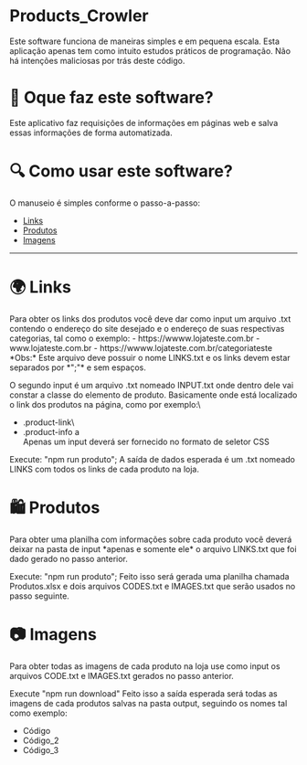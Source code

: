 # Products_Crowler

Este software funciona de maneiras simples e em pequena escala. Esta aplicação apenas tem como intuito estudos práticos de programação. Não há intenções maliciosas por trás deste código.

# 🤔 Oque faz este software?
  Este aplicativo faz requisições de informações em páginas web e salva essas informações de forma automatizada.
  
# 🔍 Como usar este software?
  O manuseio é simples conforme o passo-a-passo:
   * [Links](#Links)
   * [Produtos](#Produtos)
   * [Imagens](#Imagens)

--------------------------
<h1 id="Links"> 🌍 Links</h1>
Para obter os links dos produtos você deve dar como input um arquivo .txt contendo o endereço do site desejado e o endereço de suas respectivas categorias, tal como o exemplo:
- https://wwww.lojateste.com.br
- www.lojateste.com.br
- https://wwww.lojateste.com.br/categoriateste
*Obs:* Este arquivo deve possuir o nome LINKS.txt e os links devem estar separados por *";"* e sem espaços.

O segundo input é um arquivo .txt nomeado INPUT.txt onde dentro dele vai constar a classe do elemento de produto. Basicamente onde está localizado o link dos produtos na página, como por exemplo:\
- .product-link\
- .product-info a\
Apenas um input deverá ser fornecido no formato de seletor CSS

Execute: "npm run produto";
A saída de dados esperada é um .txt nomeado LINKS com todos os links de cada produto na loja.

<h1 id="Produtos"> 🛍 Produtos</h1>
Para obter uma planilha com informações sobre cada produto você deverá deixar na pasta de input *apenas e somente ele* o arquivo LINKS.txt que foi dado gerado no passo anterior.


Execute: "npm run produto";
Feito isso será gerada uma planilha chamada Produtos.xlsx e dois arquivos CODES.txt e IMAGES.txt que serão usados no passo seguinte.

<h1 id="Imagens"> 📷 Imagens</h1>
Para obter todas as imagens de cada produto na loja use como input os arquivos CODE.txt e IMAGES.txt gerados no passo anterior.

Execute "npm run download"
Feito isso a saída esperada será todas as imagens de cada produtos salvas na pasta output, seguindo os nomes tal como exemplo:
- Código
- Código_2
- Código_3

